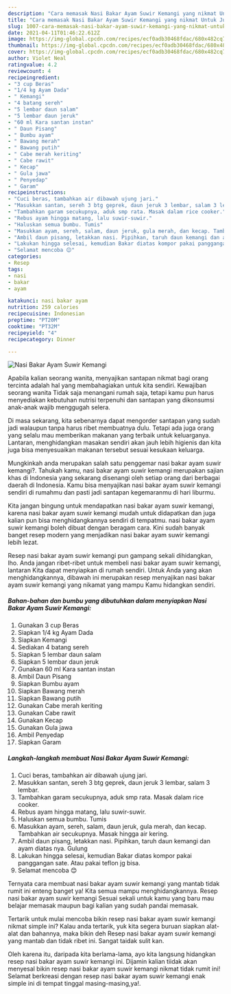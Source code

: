 ```yaml
---
description: "Cara memasak Nasi Bakar Ayam Suwir Kemangi yang nikmat Untuk Jualan"
title: "Cara memasak Nasi Bakar Ayam Suwir Kemangi yang nikmat Untuk Jualan"
slug: 1007-cara-memasak-nasi-bakar-ayam-suwir-kemangi-yang-nikmat-untuk-jualan
date: 2021-04-11T01:46:22.612Z
image: https://img-global.cpcdn.com/recipes/ecf0adb30468fdac/680x482cq70/nasi-bakar-ayam-suwir-kemangi-foto-resep-utama.jpg
thumbnail: https://img-global.cpcdn.com/recipes/ecf0adb30468fdac/680x482cq70/nasi-bakar-ayam-suwir-kemangi-foto-resep-utama.jpg
cover: https://img-global.cpcdn.com/recipes/ecf0adb30468fdac/680x482cq70/nasi-bakar-ayam-suwir-kemangi-foto-resep-utama.jpg
author: Violet Neal
ratingvalue: 4.2
reviewcount: 4
recipeingredient:
- "3 cup Beras"
- "1/4 kg Ayam Dada"
- " Kemangi"
- "4 batang sereh"
- "5 lembar daun salam"
- "5 lembar daun jeruk"
- "60 ml Kara santan instan"
- " Daun Pisang"
- " Bumbu ayam"
- " Bawang merah"
- " Bawang putih"
- " Cabe merah keriting"
- " Cabe rawit"
- " Kecap"
- " Gula jawa"
- " Penyedap"
- " Garam"
recipeinstructions:
- "Cuci beras, tambahkan air dibawah ujung jari."
- "Masukkan santan, sereh 3 btg geprek, daun jeruk 3 lembar, salam 3 lembar."
- "Tambahkan garam secukupnya, aduk smp rata. Masak dalam rice cooker."
- "Rebus ayam hingga matang, lalu suwir-suwir."
- "Haluskan semua bumbu. Tumis"
- "Masukkan ayam, sereh, salam, daun jeruk, gula merah, dan kecap. Tambahkan air secukupnya. Masak hingga air kering."
- "Ambil daun pisang, letakkan nasi. Pipihkan, taruh daun kemangi dan ayam diatas nya. Gulung"
- "Lakukan hingga selesai, kemudian Bakar diatas kompor pakai panggangan sate. Atau pakai teflon jg bisa."
- "Selamat mencoba 😊"
categories:
- Resep
tags:
- nasi
- bakar
- ayam

katakunci: nasi bakar ayam 
nutrition: 259 calories
recipecuisine: Indonesian
preptime: "PT20M"
cooktime: "PT32M"
recipeyield: "4"
recipecategory: Dinner

---
```



![Nasi Bakar Ayam Suwir Kemangi](https://img-global.cpcdn.com/recipes/ecf0adb30468fdac/680x482cq70/nasi-bakar-ayam-suwir-kemangi-foto-resep-utama.jpg)

Apabila kalian seorang wanita, menyajikan santapan nikmat bagi orang tercinta adalah hal yang membahagiakan untuk kita sendiri. Kewajiban seorang  wanita Tidak saja menangani rumah saja, tetapi kamu pun harus menyediakan kebutuhan nutrisi terpenuhi dan santapan yang dikonsumsi anak-anak wajib menggugah selera.

Di masa  sekarang, kita sebenarnya dapat mengorder santapan yang sudah jadi walaupun tanpa harus ribet membuatnya dulu. Tetapi ada juga orang yang selalu mau memberikan makanan yang terbaik untuk keluarganya. Lantaran, menghidangkan masakan sendiri akan jauh lebih higienis dan kita juga bisa menyesuaikan makanan tersebut sesuai kesukaan keluarga. 



Mungkinkah anda merupakan salah satu penggemar nasi bakar ayam suwir kemangi?. Tahukah kamu, nasi bakar ayam suwir kemangi merupakan sajian khas di Indonesia yang sekarang disenangi oleh setiap orang dari berbagai daerah di Indonesia. Kamu bisa menyajikan nasi bakar ayam suwir kemangi sendiri di rumahmu dan pasti jadi santapan kegemaranmu di hari liburmu.

Kita jangan bingung untuk mendapatkan nasi bakar ayam suwir kemangi, karena nasi bakar ayam suwir kemangi mudah untuk didapatkan dan juga kalian pun bisa menghidangkannya sendiri di tempatmu. nasi bakar ayam suwir kemangi boleh dibuat dengan beragam cara. Kini sudah banyak banget resep modern yang menjadikan nasi bakar ayam suwir kemangi lebih lezat.

Resep nasi bakar ayam suwir kemangi pun gampang sekali dihidangkan, lho. Anda jangan ribet-ribet untuk membeli nasi bakar ayam suwir kemangi, lantaran Kita dapat menyiapkan di rumah sendiri. Untuk Anda yang akan menghidangkannya, dibawah ini merupakan resep menyajikan nasi bakar ayam suwir kemangi yang nikamat yang mampu Kamu hidangkan sendiri.

<!--inarticleads1-->

##### Bahan-bahan dan bumbu yang dibutuhkan dalam menyiapkan Nasi Bakar Ayam Suwir Kemangi:

1. Gunakan 3 cup Beras
1. Siapkan 1/4 kg Ayam Dada
1. Siapkan  Kemangi
1. Sediakan 4 batang sereh
1. Siapkan 5 lembar daun salam
1. Siapkan 5 lembar daun jeruk
1. Gunakan 60 ml Kara santan instan
1. Ambil  Daun Pisang
1. Siapkan  Bumbu ayam
1. Siapkan  Bawang merah
1. Siapkan  Bawang putih
1. Gunakan  Cabe merah keriting
1. Gunakan  Cabe rawit
1. Gunakan  Kecap
1. Gunakan  Gula jawa
1. Ambil  Penyedap
1. Siapkan  Garam




<!--inarticleads2-->

##### Langkah-langkah membuat Nasi Bakar Ayam Suwir Kemangi:

1. Cuci beras, tambahkan air dibawah ujung jari.
1. Masukkan santan, sereh 3 btg geprek, daun jeruk 3 lembar, salam 3 lembar.
1. Tambahkan garam secukupnya, aduk smp rata. Masak dalam rice cooker.
1. Rebus ayam hingga matang, lalu suwir-suwir.
1. Haluskan semua bumbu. Tumis
1. Masukkan ayam, sereh, salam, daun jeruk, gula merah, dan kecap. Tambahkan air secukupnya. Masak hingga air kering.
1. Ambil daun pisang, letakkan nasi. Pipihkan, taruh daun kemangi dan ayam diatas nya. Gulung
1. Lakukan hingga selesai, kemudian Bakar diatas kompor pakai panggangan sate. Atau pakai teflon jg bisa.
1. Selamat mencoba 😊




Ternyata cara membuat nasi bakar ayam suwir kemangi yang mantab tidak rumit ini enteng banget ya! Kita semua mampu menghidangkannya. Resep nasi bakar ayam suwir kemangi Sesuai sekali untuk kamu yang baru mau belajar memasak maupun bagi kalian yang sudah pandai memasak.

Tertarik untuk mulai mencoba bikin resep nasi bakar ayam suwir kemangi nikmat simple ini? Kalau anda tertarik, yuk kita segera buruan siapkan alat-alat dan bahannya, maka bikin deh Resep nasi bakar ayam suwir kemangi yang mantab dan tidak ribet ini. Sangat taidak sulit kan. 

Oleh karena itu, daripada kita berlama-lama, ayo kita langsung hidangkan resep nasi bakar ayam suwir kemangi ini. Dijamin kalian tiidak akan menyesal bikin resep nasi bakar ayam suwir kemangi nikmat tidak rumit ini! Selamat berkreasi dengan resep nasi bakar ayam suwir kemangi enak simple ini di tempat tinggal masing-masing,ya!.

